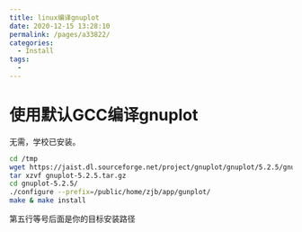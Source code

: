 ```yaml
---
title: linux编译gnuplot
date: 2020-12-15 13:28:10
permalink: /pages/a33822/
categories: 
  - Install
tags: 
  - 
---
```


# 使用默认GCC编译gnuplot

无需，学校已安装。

```bash
cd /tmp
wget https://jaist.dl.sourceforge.net/project/gnuplot/gnuplot/5.2.5/gnuplot-5.2.5.tar.gz
tar xzvf gnuplot-5.2.5.tar.gz 
cd gnuplot-5.2.5/
./configure --prefix=/public/home/zjb/app/gunplot/
make & make install
```

第五行等号后面是你的目标安装路径